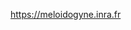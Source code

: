 [//]: # (Created by ./bin/manage_files.pl from ./species/Meloidogyne_arenaria/PRJEB8714/Meloidogyne_arenaria_PRJEB8714.resources.html on Thu Jun 11 13:44:38 2020)
https://meloidogyne.inra.fr
